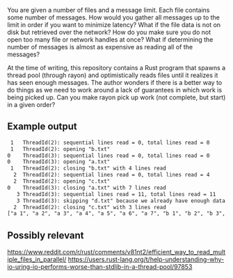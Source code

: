 You are given a number of files and a message limit.
Each file contains some number of messages.
How would you gather all messages up to the limit in order if you want to minimize latency?
What if the file data is not on disk but retrieved over the network?
How do you make sure you do not open too many file or network handles at once?
What if determining the number of messages is almost as expensive as reading all of the messages?

At the time of writing, this repository contains a Rust program that spawns a thread pool (through rayon) and optimistically reads files until it realizes it has seen enough messages.
The author wonders if there is a better way to do things as we need to work around a lack of guarantees in which work is being picked up.
Can you make rayon pick up work (not complete, but start) in a given order?

## Example output

```txt
 1   ThreadId(2): sequential lines read = 0, total lines read = 0
 1   ThreadId(2): opening "b.txt"
0    ThreadId(3): sequential lines read = 0, total lines read = 0
0    ThreadId(3): opening "a.txt"
 1   ThreadId(2): closing "b.txt" with 4 lines read
  2  ThreadId(2): sequential lines read = 0, total lines read = 4
  2  ThreadId(2): opening "c.txt"
0    ThreadId(3): closing "a.txt" with 7 lines read
   3 ThreadId(3): sequential lines read = 11, total lines read = 11
   3 ThreadId(3): skipping "d.txt" because we already have enough data
  2  ThreadId(2): closing "c.txt" with 3 lines read
["a 1", "a 2", "a 3", "a 4", "a 5", "a 6", "a 7", "b 1", "b 2", "b 3", "b 4", "c 1", "c 2", "c 3"]
```

## Possibly relevant

https://www.reddit.com/r/rust/comments/v81nt2/efficient_way_to_read_multiple_files_in_parallel/
https://users.rust-lang.org/t/help-understanding-why-io-uring-io-performs-worse-than-stdlib-in-a-thread-pool/97853
